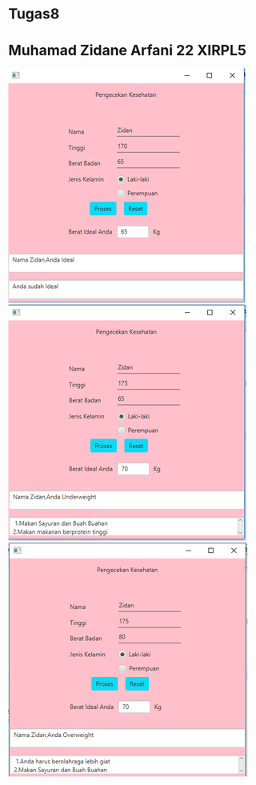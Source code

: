 # Tugas8
# Muhamad Zidane Arfani 22 XIRPL5
![alt text](https://github.com/zicchi/Tugas8/blob/master/ideal.PNG)
![alt text](https://github.com/zicchi/Tugas8/blob/master/under.PNG)
![alt text](https://github.com/zicchi/Tugas8/blob/master/over.PNG)
